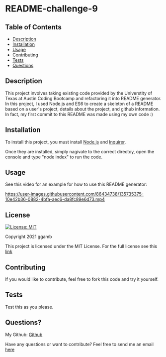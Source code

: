 # README-challenge-9
## Table of Contents
* [Description](#description)
* [Installation](#installation)
* [Usage](#usage)
* [Contributing](#contributing)
* [Tests](#tests)
* [Questions](#questions)

## Description
This project involves taking existing code provided by the Universtity of Texas at Austin Coding Bootcamp and refactoring it into README generator. In this project, I used Node.js and ES6 to create a skeleton of a README based on a user's project, details about the project, and github information. In fact, my first commit to this README was made using my own code :)

## Installation
To install this project, you must install [Node.js](https://nodejs.org/en/) and [Inquirer](https://www.npmjs.com/package/inquirer).

Once they are installed, simply nagivate to the correct directoy, open the console and type "node index" to run the code.

## Usage
See this video for an example for how to use this README generator:

https://user-images.githubusercontent.com/86434738/135735375-10e42b36-0882-4bfa-aec6-da8fc89e6d73.mp4

## License
[![License: MIT](https://img.shields.io/badge/License-MIT-red.svg)](https://opensource.org/licenses/MIT)

Copyright 2021 ggamb

This project is licensed under the MIT License. For the full license see this [link](https://opensource.org/licenses/MIT)

## Contributing

If you would like to contribute, feel free to fork this code and try it yourself.

## Tests
Test this as you please.

## Questions?
My Github: [Github](https://github.com/ggamb)

Have any questions or want to contribute? Feel free to send me an email [here](redacted@gmail.com)
